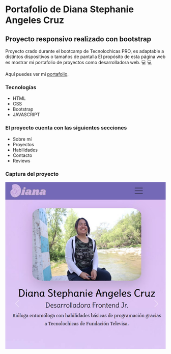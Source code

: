 # Portafolio de Diana Stephanie Angeles Cruz

## Proyecto responsivo realizado con bootstrap

Proyecto crado durante el bootcamp de Tecnolochicas PRO, es adaptable a distintos dispositivos o tamaños de pantalla
El propósito de esta página web es mostrar mi portafolio de proyectos como desarrolladora web. 💻 :computer:

Aquí puedes ver mi [portafolio](https://Diana-Petri.github.io).

### Tecnologías  

* HTML  
* CSS
* Bootstrap
* JAVASCRIPT

### El proyecto cuenta con las siguientes secciones

* Sobre mí
* Proyectos
* Habilidades
* Contacto
* Reviews

### Captura del proyecto

![Captura del proyecto](/Imagenes/CapturaPortafolio.jpg)
